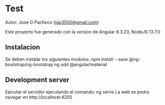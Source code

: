 # Test
Autor: Jose G Pacheco (jgp3500@gmail.com)

Este proyecto fue generado con la version de Angular 8.3.23, NodeJS 13.7.0

## Instalacion

Se deben instalar los siguientes modulos:
    npm install --save @ng-bootstrap/ng-bootstrap
    ng add @angular/material

## Development server

Ejecutar el servidor ejecutando el comando:
    ng serve
La web se podra navegar en http://localhost:4200